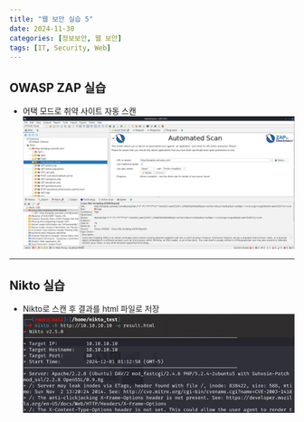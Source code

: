 ```yaml
---
title: "웹 보안 실습 5"
date: 2024-11-30
categories: [정보보안, 웹 보안]
tags: [IT, Security, Web]
---
```


## OWASP ZAP 실습

- 어택 모드로 취약 사이트 자동 스캔
![](assets/img/정보보안/실습/W_5-1.jpg)

---

## Nikto 실습

- Nikto로 스캔 후 결과를 html 파일로 저장
![](assets/img/정보보안/실습/W_5-2.jpg)

